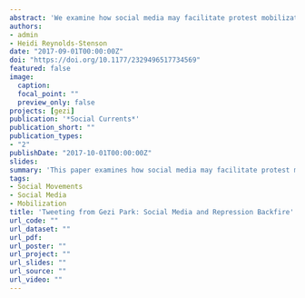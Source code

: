 ```yaml
---
abstract: 'We examine how social media may facilitate protest mobilization in response to violent state repression. Prior research demonstrates that violent repression can either decrease protest participation through raising the costs of participation, or can generate outrage, resulting in backfire and an increase in mobilization. Many recent mass mobilizations have garnered attention from scholars and journalists alike due to the instances of repression backfiring as well as the widespread use of social media in these protest movements. We examine why these two trends may be related using logistic regression analysis on data on participants in the Gezi Park Protests in summer 2013. Controlling for confounding factors, we find a statistically significant relationship between being recruited to participate in the protests through social media and joining the mass mobilization as a reaction to police repression. We argue that in the case of Gezi Park, communication through social media was a key factor in facilitating social movement mobilization in response to repression.'
authors:
- admin
- Heidi Reynolds-Stenson
date: "2017-09-01T00:00:00Z"
doi: "https://doi.org/10.1177/2329496517734569"
featured: false
image:
  caption: 
  focal_point: ""
  preview_only: false
projects: [gezi]
publication: '*Social Currents*'
publication_short: ""
publication_types:
- "2"
publishDate: "2017-10-01T00:00:00Z"
slides: 
summary: 'This paper examines how social media may facilitate protest mobilization in response to violent state repression, using survey data collected during Summer 2013 Gezi Protests in Istanbul, Turkey.'
tags:
- Social Movements
- Social Media
- Mobilization
title: 'Tweeting from Gezi Park: Social Media and Repression Backfire'
url_code: ""
url_dataset: ""
url_pdf: 
url_poster: ""
url_project: ""
url_slides: ""
url_source: ""
url_video: ""
---
```

